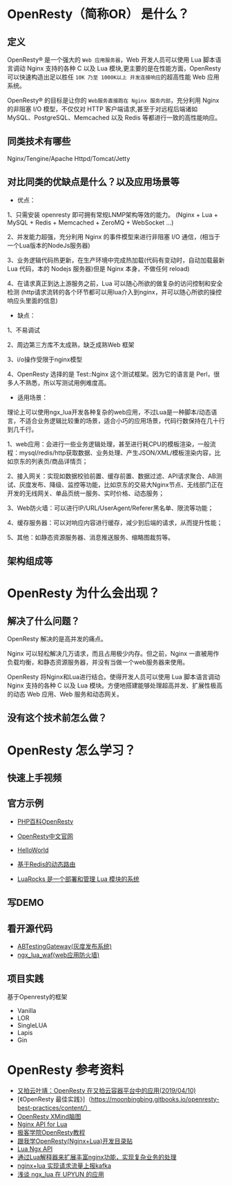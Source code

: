 # OpenResty（简称OR） 是什么？

## 定义

OpenResty® 是一个强大的 `Web 应用服务器`，Web 开发人员可以使用 Lua 脚本语言调动 Nginx 支持的各种 C 以及 Lua 模块,更主要的是在性能方面，OpenResty可以快速构造出足以胜任 `10K 乃至 1000K以上 并发连接响应`的超高性能 Web 应用系统。

OpenResty® 的目标是让你的 `Web服务直接跑在 Nginx 服务内部`，充分利用 Nginx 的非阻塞 I/O 模型，不仅仅对 HTTP 客户端请求,甚至于对远程后端诸如 MySQL、PostgreSQL、Memcached 以及 Redis 等都进行一致的高性能响应。

## 同类技术有哪些

Nginx/Tengine/Apache Httpd/Tomcat/Jetty

## 对比同类的优缺点是什么？以及应用场景等

- 优点：

1、只需安装 openresty 即可拥有常规LNMP架构等效的能力。 (Nginx + Lua + MySQL + Redis + Memcached + ZeroMQ + WebSocket …)

2、并发能力超强，充分利用 Nginx 的事件模型来进行非阻塞 I/O 通信，(相当于一个Lua版本的NodeJs服务器)

3、业务逻辑代码热更新，在生产环境中完成热加载(代码有变动时，自动加载最新 Lua 代码，本的 Nodejs 服务器)但是 Nginx 本身，不做任何 reload)

4、在请求真正到达上游服务之前，Lua 可以随心所欲的做复杂的访问控制和安全检测 (http请求流转的各个环节都可以用lua介入到nginx，并可以随心所欲的操控响应头里面的信息)

- 缺点：

1、不易调试

2、周边第三方库不太成熟，缺乏成熟Web 框架

3、i/o操作受限于nginx模型

4、OpenResty 选择的是 Test::Nginx 这个测试框架。因为它的语言是 Perl，很多人不熟悉，所以写测试用例难度高。

- 适用场景：

理论上可以使用ngx_lua开发各种复杂的web应用，不过Lua是一种脚本/动态语言，不适合业务逻辑比较重的场景，适合小巧的应用场景，代码行数保持在几十行到几千行。

1、web应用：会进行一些业务逻辑处理，甚至进行耗CPU的模板渲染，一般流程：mysql/redis/http获取数据、业务处理、产生JSON/XML/模板渲染内容，比如京东的列表页/商品详情页；

2、接入网关：实现如数据校验前置、缓存前置、数据过滤、API请求聚合、AB测试、灰度发布、降级、监控等功能，比如京东的交易大Nginx节点、无线部门正在开发的无线网关、单品页统一服务、实时价格、动态服务；

3、Web防火墙：可以进行IP/URL/UserAgent/Referer黑名单、限流等功能；

4、缓存服务器：可以对响应内容进行缓存，减少到后端的请求，从而提升性能；

5、其他：如静态资源服务器、消息推送服务、缩略图裁剪等。

## 架构组成等

# OpenResty 为什么会出现？

## 解决了什么问题？

OpenResty 解决的是高并发的痛点。

Nginx 可以轻松解决几万请求，而且占用极少内存。但之前，Nginx 一直被用作负载均衡，和静态资源服务器，并没有当做一个web服务器来使用。

OpenResty 将Nginx和Lua进行结合。使得开发人员可以使用 Lua 脚本语言调动 Nginx 支持的各种 C 以及 Lua 模块。方便地搭建能够处理超高并发、扩展性极高的动态 Web 应用、Web 服务和动态网关。

## 没有这个技术前怎么做？

# OpenResty 怎么学习？

## 快速上手视频

## 官方示例

- [PHP百科OpenResty](http://wiki.php.net.cn/openresty)
- [OpenResty中文官网](https://openresty.org/cn/)

- [HelloWorld](https://openresty.org/cn/getting-started.html)
- [基于Redis的动态路由](https://openresty.org/cn/dynamic-routing-based-on-redis.html)
- [LuaRocks 是一个部署和管理 Lua 模块的系统](https://openresty.org/cn/using-luarocks.html)

## 写DEMO

## 看开源代码

- [ABTestingGateway(灰度发布系统)](https://github.com/CNSRE/ABTestingGateway)
- [ngx_lua_waf(web应用防火墙)](https://github.com/loveshell/ngx_lua_waf)

## 项目实践

基于Openresty的框架

- Vanilla
- LOR
- SingleLUA
- Lapis
- Gin

# OpenResty 参考资料

- [又拍云叶靖：OpenResty 在又拍云容器平台中的应用(2019/04/10)](https://www.upyun.com/tech/article/388/%E5%8F%88%E6%8B%8D%E4%BA%91%E5%8F%B6%E9%9D%96%EF%BC%9AOpenResty%20%E5%9C%A8%E5%8F%88%E6%8B%8D%E4%BA%91%E5%AE%B9%E5%99%A8%E5%B9%B3%E5%8F%B0%E4%B8%AD%E7%9A%84%E5%BA%94%E7%94%A8.html)
- [《OpenResty 最佳实践》]（https://moonbingbing.gitbooks.io/openresty-best-practices/content/）
- [OpenResty XMind脑图 ](https://naotu.baidu.com/file/e24b5f1e8e5abea8a04312d87b334434?%20token=3bcfeb5ba50491f7)
- [Nginx API for Lua](https://github.com/openresty/lua-nginx-module#nginx-api-for-lua)
- [极客学院OpenResty教程](http://wiki.jikexueyuan.com/project/openresty/openresty/get_req_body.html)
- [跟我学OpenResty(Nginx+Lua)开发目录贴](https://jinnianshilongnian.iteye.com/blog/2190344)
- [Lua Ngx API](https://openresty-reference.readthedocs.io/en/latest/Lua_Nginx_API/#ngxarg)
- [通过Lua解释器来扩展丰富nginx功能，实现复杂业务的处理](https://blog.51cto.com/rfyiamcool/1248825)
- [nginx+lua 实现请求流量上报kafka](https://www.centos.bz/2017/09/nginxlua-%E5%AE%9E%E7%8E%B0%E8%AF%B7%E6%B1%82%E6%B5%81%E9%87%8F%E4%B8%8A%E6%8A%A5kafka/)
- [浅谈 ngx_lua 在 UPYUN 的应用](http://io.upyun.com/2015/04/14/using-ngxlua-in-upyun/)
